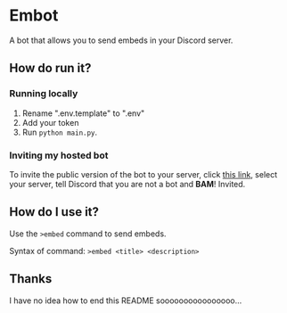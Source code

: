 # Embot
A bot that allows you to send embeds in your Discord server.

## How do run it?

### Running locally
1. Rename ".env.template" to ".env"
2. Add your token
3. Run `python main.py`.

### Inviting my hosted bot
To invite the public version of the bot to your server, click [this link](https://discord.com/api/oauth2/authorize?client_id=874740907881152563&permissions=8&scope=bot), select your server, tell Discord that you are not a bot and **BAM**! Invited.

## How do I use it?
Use the `>embed` command to send embeds.

Syntax of command: `>embed <title> <description>`

## Thanks
I have no idea how to end this README soooooooooooooooo...
